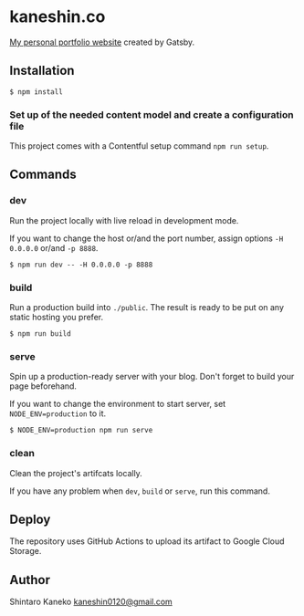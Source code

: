 # kaneshin.co

[My personal portfolio website](https://kaneshin.co) created by Gatsby.

## Installation

```
$ npm install
```

### Set up of the needed content model and create a configuration file

This project comes with a Contentful setup command `npm run setup`.

## Commands

### dev

Run the project locally with live reload in development mode.

If you want to change the host or/and the port number, assign options `-H 0.0.0.0` or/and `-p 8888`.

```
$ npm run dev -- -H 0.0.0.0 -p 8888
```

### build

Run a production build into `./public`. The result is ready to be put on any static hosting you prefer.

```
$ npm run build
```

### serve

Spin up a production-ready server with your blog. Don't forget to build your page beforehand.

If you want to change the environment to start server, set `NODE_ENV=production` to it.

```
$ NODE_ENV=production npm run serve
```

### clean

Clean the project's artifcats locally.

If you have any problem when `dev`, `build` or `serve`, run this command.

## Deploy

The repository uses GitHub Actions to upload its artifact to Google Cloud Storage.

## Author

Shintaro Kaneko <kaneshin0120@gmail.com>
